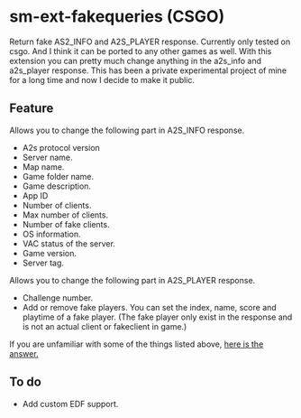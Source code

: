 # sm-ext-fakequeries (CSGO)
 Return fake AS2_INFO and A2S_PLAYER response. Currently only tested on csgo. And I think it can be ported to any other games as well. With this extension you can pretty much change anything in the a2s_info and a2s_player response. This has been a private experimental project of mine for a long time and now I decide to make it public.

## Feature
Allows you to change the following part in A2S_INFO response.  
- A2s protocol version  
- Server name.
- Map name.
- Game folder name.
- Game description.
- App ID
- Number of clients.
- Max number of clients.
- Number of fake clients.
- OS information.
- VAC status of the server.
- Game version.
- Server tag.  

Allows you to change the following part in A2S_PLAYER response. 
- Challenge number.
- Add or remove fake players. You can set the index, name, score and playtime of a fake player. (The fake player only exist in the response and is not an actual client or fakeclient in game.)

If you are unfamiliar with some of the things listed above, [here is the answer.](https://developer.valvesoftware.com/wiki/Server_queries)

## To do
- Add custom EDF support.  
